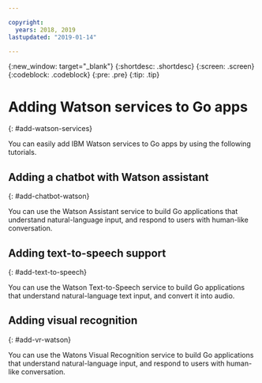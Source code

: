 ```yaml
---

copyright:
  years: 2018, 2019
lastupdated: "2019-01-14"

---
```


{:new_window: target="_blank"}
{:shortdesc: .shortdesc}
{:screen: .screen}
{:codeblock: .codeblock}
{:pre: .pre}
{:tip: .tip}

# Adding Watson services to Go apps
{: #add-watson-services}

You can easily add IBM Watson services to Go apps by using the following tutorials.

<!-- Need topic links once they are moved to the Watson repo. Add links to each section "For more information..." -->

## Adding a chatbot with Watson assistant
{: #add-chatbot-watson}

You can use the Watson Assistant service to build Go applications that understand natural-language input, and respond to users with human-like conversation.

## Adding text-to-speech support
{: #add-text-to-speech}

You can use the Watson Text-to-Speech service to build Go applications that understand natural-language text input, and convert it into audio.

## Adding visual recognition
{: #add-vr-watson}

You can use the Watons Visual Recognition service to build Go applications that understand natural-language input, and respond to users with human-like conversation.